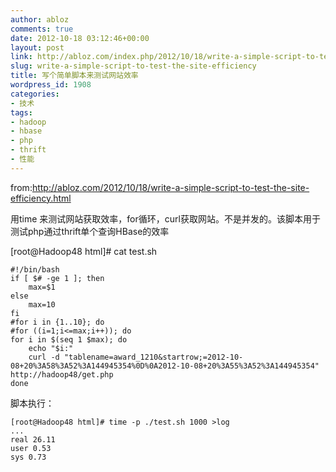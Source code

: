```yaml
---
author: abloz
comments: true
date: 2012-10-18 03:12:46+00:00
layout: post
link: http://abloz.com/index.php/2012/10/18/write-a-simple-script-to-test-the-site-efficiency/
slug: write-a-simple-script-to-test-the-site-efficiency
title: 写个简单脚本来测试网站效率
wordpress_id: 1908
categories:
- 技术
tags:
- hadoop
- hbase
- php
- thrift
- 性能
---
```


from:http://abloz.com/2012/10/18/write-a-simple-script-to-test-the-site-efficiency.html

用time 来测试网站获取效率，for循环，curl获取网站。不是并发的。该脚本用于测试php通过thrift单个查询HBase的效率

[root@Hadoop48 html]# cat test.sh

    
    
    #!/bin/bash
    if [ $# -ge 1 ]; then
        max=$1
    else
        max=10
    fi
    #for i in {1..10}; do
    #for ((i=1;i<=max;i++)); do
    for i in $(seq 1 $max); do
        echo "$i:"
        curl -d "tablename=award_1210&startrow;=2012-10-08+20%3A58%3A52%3A144945354%0D%0A2012-10-08+20%3A55%3A52%3A144945354" http://hadoop48/get.php
    done
    


脚本执行：

    
    
    [root@Hadoop48 html]# time -p ./test.sh 1000 >log
    ...
    real 26.11
    user 0.53
    sys 0.73
    
